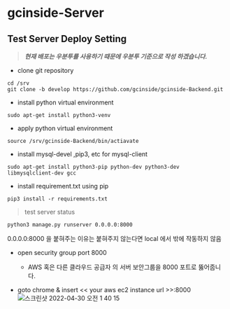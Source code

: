 # gcinside-Server

## Test Server Deploy Setting 
> ***현재 배포는 우분투를 사용하기 때문에 우분투 기준으로 작성 하겠습니다.***
- clone git repository
```shell
cd /srv
git clone -b develop https://github.com/gcinside/gcinside-Backend.git
```
- install python virtual environment
```shell
sudo apt-get install python3-venv
```
- apply python virtual environment 
```shell
source /srv/gcinside-Backend/bin/actiavate
```
- install mysql-devel ,pip3, etc for mysql-client
```shell
sudo apt-get install python3-pip python-dev python3-dev libmysqlclient-dev gcc 
```
- install requirement.txt using pip
```shell
pip3 install -r requirements.txt
```

> test server status

```shell
python3 manage.py runserver 0.0.0.0:8000
```
0.0.0.0:8000 을 붙혀주는 이유는 붙혀주지 않는다면 local 에서 밖에 작동하지 않음

- open security group port 8000
  - AWS 혹은 다른 클라우드 공급자 의 서버 보안그룹을 8000 포트로 뚫어줍니다.

- goto chrome & insert << your aws ec2 instance url >>:8000
![스크린샷 2022-04-30 오전 1 40 15](https://user-images.githubusercontent.com/69895368/165987538-3e5b318d-a0c4-405b-8e6a-13441f4cf20f.jpg)

